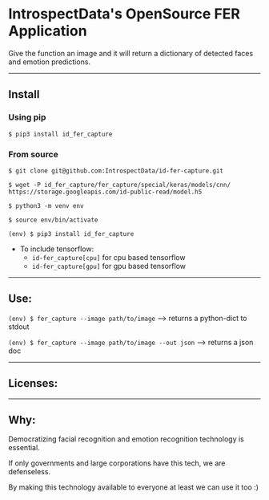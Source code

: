 # IntrospectData's OpenSource FER Application

Give the function an image and it will return a dictionary of detected faces and emotion predictions.


---

## Install

### Using pip

`$ pip3 install id_fer_capture`

### From source

`$ git clone git@github.com:IntrospectData/id-fer-capture.git`

`$ wget -P id_fer_capture/fer_capture/special/keras/models/cnn/ https://storage.googleapis.com/id-public-read/model.h5`

`$ python3 -m venv env`

`$ source env/bin/activate`

`(env) $ pip3 install id_fer_capture`
  - To include tensorflow:
      - `id-fer_capture[cpu]` for cpu based tensorflow
      - `id-fer_capture[gpu]` for gpu based tensorflow
---

## Use:

`(env) $ fer_capture --image path/to/image` --> returns a python-dict to stdout

`(env) $ fer_capture --image path/to/image --out json` --> returns a json doc

---

## Licenses:
---

## Why:
Democratizing facial recognition and emotion recognition technology is essential.

If only governments and large corporations have this tech, we are defenseless.

By making this technology available to everyone at least we can use it too :)
